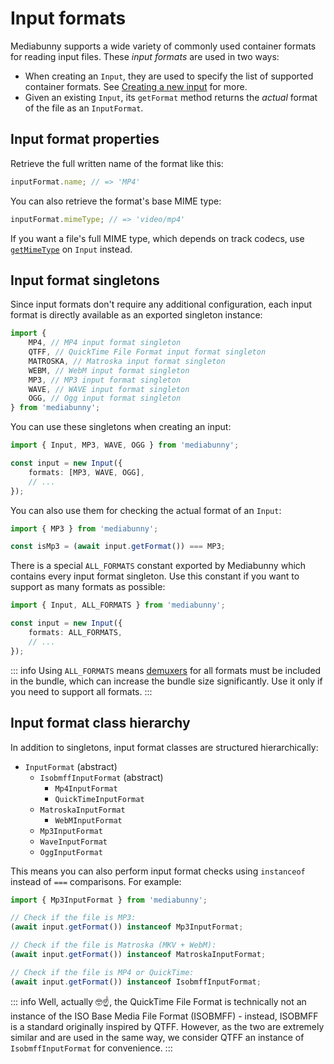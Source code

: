 # Input formats

Mediabunny supports a wide variety of commonly used container formats for reading input files. These *input formats* are used in two ways:
- When creating an `Input`, they are used to specify the list of supported container formats. See [Creating a new input](./reading-media-files#creating-a-new-input) for more.
- Given an existing `Input`, its `getFormat` method returns the *actual* format of the file as an `InputFormat`.

## Input format properties

Retrieve the full written name of the format like this:
```ts
inputFormat.name; // => 'MP4'
```

You can also retrieve the format's base MIME type:
```ts
inputFormat.mimeType; // => 'video/mp4'
```

If you want a file's full MIME type, which depends on track codecs, use [`getMimeType`](./reading-media-files#reading-file-metadata) on `Input` instead.

## Input format singletons

Since input formats don't require any additional configuration, each input format is directly available as an exported singleton instance:
```ts
import {
	MP4, // MP4 input format singleton
	QTFF, // QuickTime File Format input format singleton
	MATROSKA, // Matroska input format singleton
	WEBM, // WebM input format singleton
	MP3, // MP3 input format singleton
	WAVE, // WAVE input format singleton
	OGG, // Ogg input format singleton
} from 'mediabunny';
```

You can use these singletons when creating an input:
```ts
import { Input, MP3, WAVE, OGG } from 'mediabunny';

const input = new Input({
	formats: [MP3, WAVE, OGG],
	// ...
});
```

You can also use them for checking the actual format of an `Input`:
```ts
import { MP3 } from 'mediabunny';

const isMp3 = (await input.getFormat()) === MP3;
```

There is a special `ALL_FORMATS` constant exported by Mediabunny which contains every input format singleton. Use this constant if you want to support as many formats as possible:
```ts
import { Input, ALL_FORMATS } from 'mediabunny';

const input = new Input({
	formats: ALL_FORMATS,
	// ...
});
```

::: info
Using `ALL_FORMATS` means [demuxers](https://en.wikipedia.org/wiki/Demultiplexer_(media_file)) for all formats must be included in the bundle, which can increase the bundle size significantly. Use it only if you need to support all formats.
:::

## Input format class hierarchy

In addition to singletons, input format classes are structured hierarchically:
- `InputFormat` (abstract)
	- `IsobmffInputFormat` (abstract)
		- `Mp4InputFormat`
		- `QuickTimeInputFormat`
	- `MatroskaInputFormat`
		- `WebMInputFormat`
	- `Mp3InputFormat`
	- `WaveInputFormat`
	- `OggInputFormat`

This means you can also perform input format checks using `instanceof` instead of `===` comparisons. For example:
```ts
import { Mp3InputFormat } from 'mediabunny';

// Check if the file is MP3:
(await input.getFormat()) instanceof Mp3InputFormat;

// Check if the file is Matroska (MKV + WebM):
(await input.getFormat()) instanceof MatroskaInputFormat;

// Check if the file is MP4 or QuickTime:
(await input.getFormat()) instanceof IsobmffInputFormat;
```

::: info
Well, actually 🤓☝️, the QuickTime File Format is technically not an instance of the ISO Base Media File Format (ISOBMFF) - instead, ISOBMFF is a standard originally inspired by QTFF. However, as the two are extremely similar and are used in the same way, we consider QTFF an instance of `IsobmffInputFormat` for convenience.
:::